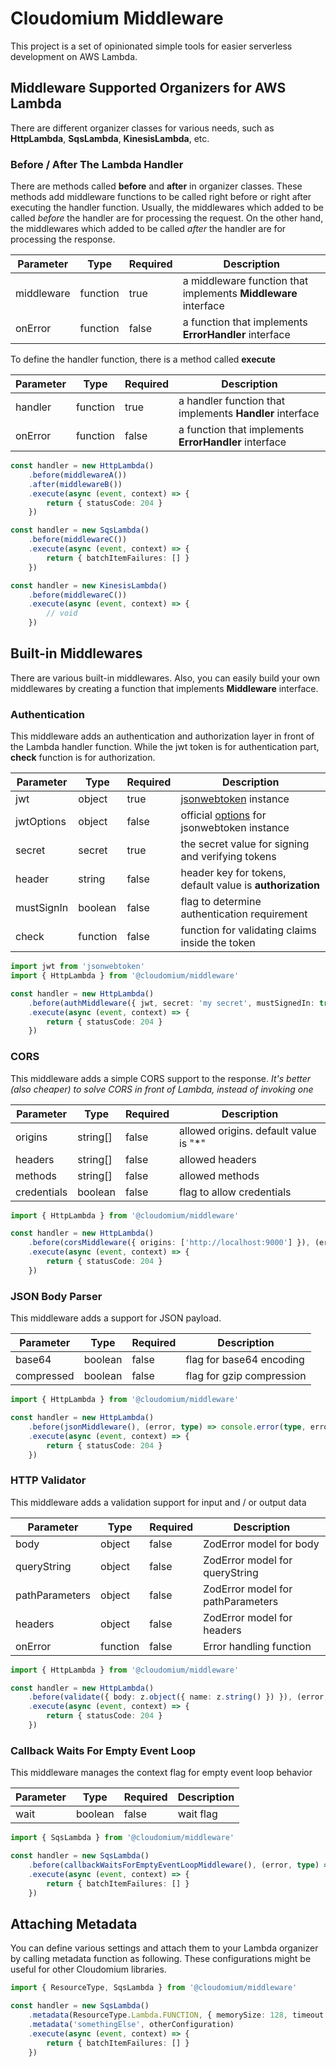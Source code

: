 # Cloudomium Middleware

This project is a set of opinionated simple tools for easier serverless development on AWS Lambda.

## Middleware Supported Organizers for AWS Lambda

There are different organizer classes for various needs, such as **HttpLambda**, **SqsLambda**, **KinesisLambda**, etc.

### Before / After The Lambda Handler

There are methods called **before** and **after** in organizer classes.
These methods add middleware functions to be called right before or right after executing the handler function.
Usually, the middlewares which added to be called *before* the handler are for processing the request.
On the other hand, the middlewares which added to be called *after* the handler are for processing the response.

| Parameter | Type | Required | Description |
| --------- | ---- | -------- | ----------- |
| middleware | function | true | a middleware function that implements **Middleware** interface |
| onError | function | false | a function that implements **ErrorHandler** interface |

To define the handler function, there is a method called **execute**

| Parameter | Type | Required | Description |
| --------- | ---- | -------- | ----------- |
| handler | function | true | a handler function that implements **Handler** interface |
| onError | function | false | a function that implements **ErrorHandler** interface |

```typescript
const handler = new HttpLambda()
    .before(middlewareA())
    .after(middlewareB())
    .execute(async (event, context) => {
        return { statusCode: 204 }
    })

const handler = new SqsLambda()
    .before(middlewareC())
    .execute(async (event, context) => {
        return { batchItemFailures: [] }
    })

const handler = new KinesisLambda()
    .before(middlewareC())
    .execute(async (event, context) => {
        // void
    })
```

## Built-in Middlewares

There are various built-in middlewares.
Also, you can easily build your own middlewares by creating a function that implements **Middleware** interface.

### Authentication

This middleware adds an authentication and authorization layer in front of the Lambda handler function.
While the jwt token is for authentication part, **check** function is for authorization.

| Parameter | Type | Required | Description |
| --------- | ---- | -------- | ----------- |
| jwt | object | true | [jsonwebtoken](https://www.npmjs.com/package/jsonwebtoken) instance |
| jwtOptions | object | false | official [options](https://www.npmjs.com/package/jsonwebtoken#jwtverifytoken-secretorpublickey-options-callback) for jsonwebtoken instance |
| secret | secret | true | the secret value for signing and verifying tokens |
| header | string | false | header key for tokens, default value is **authorization** |
| mustSignIn | boolean | false | flag to determine authentication requirement |
| check | function | false | function for validating claims inside the token |

```typescript
import jwt from 'jsonwebtoken'
import { HttpLambda } from '@cloudomium/middleware'

const handler = new HttpLambda()
    .before(authMiddleware({ jwt, secret: 'my secret', mustSignedIn: true }), (error, type) => console.error(type, error))
    .execute(async (event, context) => {
        return { statusCode: 204 }
    })
```

### CORS

This middleware adds a simple CORS support to the response.
*It's better (also cheaper) to solve CORS in front of Lambda, instead of invoking one*

| Parameter | Type | Required | Description |
| --------- | ---- | -------- | ----------- |
| origins | string[] | false | allowed origins. default value is "*" |
| headers | string[] | false | allowed headers |
| methods | string[] | false | allowed methods |
| credentials | boolean | false | flag to allow credentials |

```typescript
import { HttpLambda } from '@cloudomium/middleware'

const handler = new HttpLambda()
    .before(corsMiddleware({ origins: ['http://localhost:9000'] }), (error, type) => console.error(type, error))
    .execute(async (event, context) => {
        return { statusCode: 204 }
    })
```

### JSON Body Parser

This middleware adds a support for JSON payload.

| Parameter | Type | Required | Description |
| --------- | ---- | -------- | ----------- |
| base64 | boolean | false | flag for base64 encoding |
| compressed | boolean | false | flag for gzip compression |

```typescript
import { HttpLambda } from '@cloudomium/middleware'

const handler = new HttpLambda()
    .before(jsonMiddleware(), (error, type) => console.error(type, error))
    .execute(async (event, context) => {
        return { statusCode: 204 }
    })
```

### HTTP Validator

This middleware adds a validation support for input and / or output data

| Parameter | Type | Required | Description |
| --------- | ---- | -------- | ----------- |
| body | object | false | ZodError model for body |
| queryString | object | false | ZodError model for queryString |
| pathParameters | object | false | ZodError model for pathParameters |
| headers | object | false | ZodError model for headers |
| onError | function | false | Error handling function |

```typescript
import { HttpLambda } from '@cloudomium/middleware'

const handler = new HttpLambda()
    .before(validate({ body: z.object({ name: z.string() }) }), (error, type) => console.error(type, error))
    .execute(async (event, context) => {
        return { statusCode: 204 }
    })
```

### Callback Waits For Empty Event Loop

This middleware manages the context flag for empty event loop behavior

| Parameter | Type | Required | Description |
| --------- | ---- | -------- | ----------- |
| wait | boolean | false | wait flag |

```typescript
import { SqsLambda } from '@cloudomium/middleware'

const handler = new SqsLambda()
    .before(callbackWaitsForEmptyEventLoopMiddleware(), (error, type) => console.error(type, error))
    .execute(async (event, context) => {
        return { batchItemFailures: [] }
    })
```

## Attaching Metadata

You can define various settings and attach them to your Lambda organizer by calling metadata function as following.
These configurations might be useful for other Cloudomium libraries.

```typescript
import { ResourceType, SqsLambda } from '@cloudomium/middleware'

const handler = new SqsLambda()
    .metadata(ResourceType.Lambda.FUNCTION, { memorySize: 128, timeout: 30 })
    .metadata('somethingElse', otherConfiguration)
    .execute(async (event, context) => {
        return { batchItemFailures: [] }
    })
```
